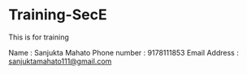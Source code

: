# Training-SecE
This is for training

Name : Sanjukta Mahato  Phone number : 9178111853   Email Address : sanjuktamahato111@gmail.com
